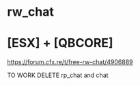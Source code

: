 # rw_chat

# [ESX] + [QBCORE]

https://forum.cfx.re/t/free-rw-chat/4906889

TO WORK DELETE rp_chat and chat
